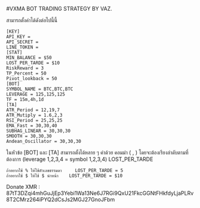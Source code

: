 
#VXMA BOT TRADING STRATEGY BY VAZ.

สามารถตั้งค่าได้ดังต่อไปนี้นี้

```
[KEY]
API_KEY = 
API_SECRET = 
LINE_TOKEN = 
[STAT]
MIN_BALANCE = $50
LOST_PER_TARDE = $10 
RiskReward = 3
TP_Percent = 50
Pivot_lookback = 50
[BOT]
SYMBOL_NAME = BTC,BTC,BTC
LEVERAGE = 125,125,125
TF = 15m,4h,1d
[TA]
ATR_Period = 12,19,7
ATR_Mutiply = 1.6,2,3
RSI_Period = 25,25,25
EMA_Fast = 30,30,40
SUBHAG_LINEAR = 30,30,30
SMOOTH = 30,30,30
Andean_Oscillator = 30,30,30
```
ในหัวข้อ [BOT] และ [TA] สามารถตั้งได้หลาย ๆ ค่าด้วย คอมม่า  (  , ) 
โดยจะต้องเรียงลำดับตามที่ต้องการ  (leverage 1,2,3,4 = symbol 1,2,3,4)
								LOST_PER_TARDE  
```
ถ้าอยากใช้ % ให้ใช้ตัวเลขธรรมดา 	LOST_PER_TARDE = 5
ถ้าอยากใช้ $ ให้ใช้ $ นำหน้า	LOST_PER_TARDE = $10
```
Donate XMR : 87tT3DZqi4mhGuJjEp3Yebi1Wa13Ne6J7RGi9QxU21FkcGGNtFHkfdyLjaPLRv8T2CMrz264iPYQ2dCsJs2MGJ27GnoJFbm
